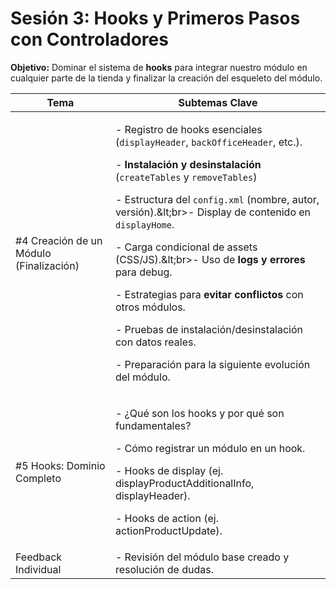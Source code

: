 # Sesión 3: Hooks y Primeros Pasos con Controladores

**Objetivo:** Dominar el sistema de **hooks** para integrar nuestro módulo en cualquier parte de la tienda y finalizar la creación del esqueleto del módulo.

| Tema                                    | Subtemas Clave                                                                                                                                                                                                                                                                                                                                                                                                                                                                                                                                                                                                                                                                          |
| --------------------------------------- | --------------------------------------------------------------------------------------------------------------------------------------------------------------------------------------------------------------------------------------------------------------------------------------------------------------------------------------------------------------------------------------------------------------------------------------------------------------------------------------------------------------------------------------------------------------------------------------------------------------------------------------------------------------------------------------- |
| #4 Creación de un Módulo (Finalización) | <p>- Registro de hooks esenciales (<code>displayHeader</code>, <code>backOfficeHeader</code>, etc.).</p><p>- <strong>Instalación y desinstalación</strong> (<code>createTables</code> y <code>removeTables</code>)</p><p>- Estructura del <code>config.xml</code> (nombre, autor, versión).&#x26;lt;br>- Display de contenido en <code>displayHome</code>.</p><p>- Carga condicional de assets (CSS/JS).&#x26;lt;br>- Uso de <strong>logs y errores</strong> para debug.</p><p>- Estrategias para <strong>evitar conflictos</strong> con otros módulos.</p><p>- Pruebas de instalación/desinstalación con datos reales.</p><p>- Preparación para la siguiente evolución del módulo.</p> |
| #5 Hooks: Dominio Completo              | <p>- ¿Qué son los hooks y por qué son fundamentales?</p><p>- Cómo registrar un módulo en un hook.</p><p>- Hooks de display (ej. displayProductAdditionalInfo, displayHeader).</p><p>- Hooks de action (ej. actionProductUpdate).</p>                                                                                                                                                                                                                                                                                                                                                                                                                                                    |
| Feedback Individual                     | - Revisión del módulo base creado y resolución de dudas.                                                                                                                                                                                                                                                                                                                                                                                                                                                                                                                                                                                                                                |
